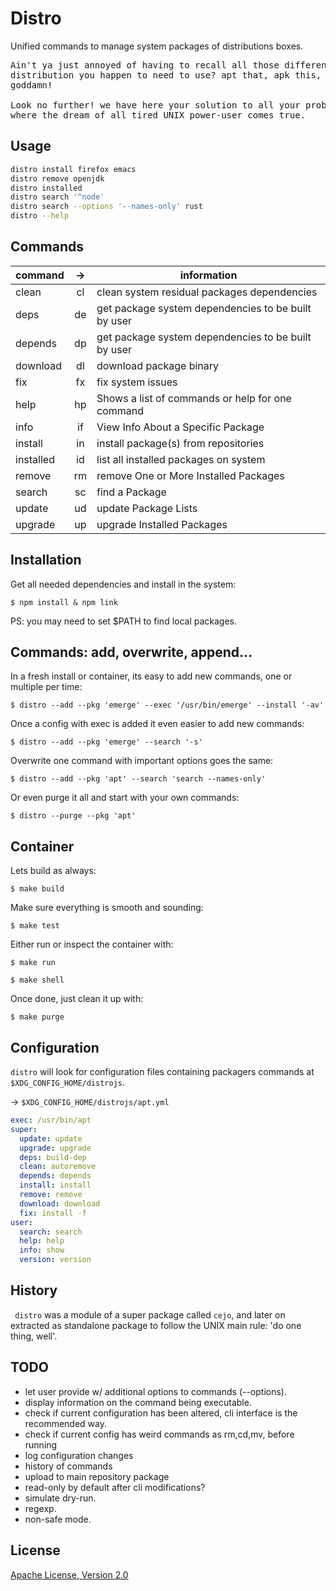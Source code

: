 # Distro

Unified commands to manage system packages of distributions boxes.

<pre>
Ain't ya just annoyed of having to recall all those different commands of every
distribution you happen to need to use? apt that, apk this, dnf those...
goddamn!

Look no further! we have here your solution to all your problems: `distro`,
where the dream of all tired UNIX power-user comes true.
</pre>

## Usage

```sh
distro install firefox emacs
distro remove openjdk
distro installed
distro search '^node'
distro search --options '--names-only' rust
distro --help
```

## Commands

| command   | ->  | information                                         |
| --------- | :-: | --------------------------------------------------- |
| clean     | cl  | clean system residual packages dependencies         |
| deps      | de  | get package system dependencies to be built by user |
| depends   | dp  | get package system dependencies to be built by user |
| download  | dl  | download package binary                             |
| fix       | fx  | fix system issues                                   |
| help      | hp  | Shows a list of commands or help for one command    |
| info      | if  | View Info About a Specific Package                  |
| install   | in  | install package(s) from repositories                |
| installed | id  | list all installed packages on system               |
| remove    | rm  | remove One or More Installed Packages               |
| search    | sc  | find a Package                                      |
| update    | ud  | update Package Lists                                |
| upgrade   | up  | upgrade Installed Packages                          |

## Installation

Get all needed dependencies and install in the system:

    $ npm install & npm link

PS: you may need to set $PATH to find local packages.

## Commands: add, overwrite, append...

In a fresh install or container, its easy to add new commands, one or multiple per time:

`$ distro --add --pkg 'emerge' --exec '/usr/bin/emerge' --install '-av'`

Once a config with exec is added it even easier to add new commands:

`$ distro --add --pkg 'emerge' --search '-s'`

Overwrite one command with important options goes the same:

`$ distro --add --pkg 'apt' --search 'search --names-only'`

Or even purge it all and start with your own commands:

`$ distro --purge --pkg 'apt'`

## Container

Lets build as always: 

    $ make build

Make sure everything is smooth and sounding:

    $ make test

Either run or inspect the container with:

    $ make run

    $ make shell

Once done, just clean it up with:

    $ make purge

## Configuration

`distro` will look for configuration files containing packagers commands at
`$XDG_CONFIG_HOME/distrojs`.

-> `$XDG_CONFIG_HOME/distrojs/apt.yml`

```yaml
exec: /usr/bin/apt
super:
  update: update
  upgrade: upgrade
  deps: build-dep
  clean: autoremove
  depends: depends
  install: install
  remove: remove
  download: download
  fix: install -f
user:
  search: search
  help: help
  info: show
  version: version
```

## History

` distro` was a module of a super package called `cejo`, and later on extracted
as standalone package to follow the UNIX main rule: 'do one thing, well'.

## TODO

- let user provide w/ additional options to commands (--options).
- display information on the command being executable.
- check if current configuration has been altered, cli interface is the recommended way.
- check if current config has weird commands as rm,cd,mv, before running
- log configuration changes
- history of commands
- upload to main repository package
- read-only by default after cli modifications?
- simulate dry-run.
- regexp.
- non-safe mode.

## License

[Apache License, Version 2.0](https://www.apache.org/licenses/LICENSE-2.0)
